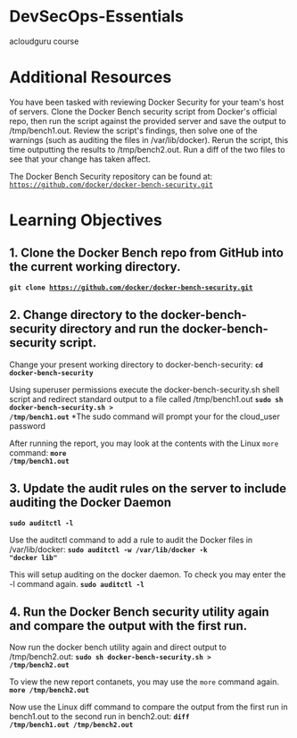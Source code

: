 # DevSecOps-Essentials
acloudguru course


# Additional Resources
You have been tasked with reviewing Docker Security for your team's host of servers. Clone the Docker Bench security script from Docker's official repo, then run the script against the provided server and save the output to /tmp/bench1.out. Review the script's findings, then solve one of the warnings (such as auditing the files in /var/lib/docker). Rerun the script, this time outputting the results to /tmp/bench2.out. Run a diff of the two files to see that your change has taken affect.

The Docker Bench Security repository can be found at:
<code>https://github.com/docker/docker-bench-security.git</code>


# Learning Objectives
## 1. Clone the Docker Bench repo from GitHub into the current working directory.
**<code>git clone https://github.com/docker/docker-bench-security.git</code>**
  
## 2. Change directory to the docker-bench-security directory and run the docker-bench-security script.
Change your present working directory to docker-bench-security:
**<code>cd docker-bench-security</code>**
  
Using superuser permissions execute the docker-bench-security.sh shell script and redirect standard output to a file called /tmp/bench1.out
**<code>sudo sh docker-bench-security.sh > /tmp/bench1.out</code>**
  *The sudo command will prompt your for the cloud_user password

After running the report, you may look at the contents with the Linux <code>more</code> command:
**<code>more /tmp/bench1.out</code>**
  
  
## 3. Update the audit rules on the server to include auditing the Docker Daemon
**<code>sudo auditctl -l</code>**
  
Use the auditctl command to add a rule to audit the Docker files in /var/lib/docker:
**<code>sudo auditctl -w /var/lib/docker -k "docker lib"</code>**
  
This will setup auditing on the docker daemon. To check you may enter the -l command again.
**<code>sudo auditctl -l</code>**

## 4. Run the Docker Bench security utility again and compare the output with the first run.
Now run the docker bench utility again and direct output to /tmp/bench2.out:
**<code>sudo sh docker-bench-security.sh > /tmp/bench2.out</code>**

To view the new report contanets, you may use the <code>more</code> command again.
**<code>more /tmp/bench2.out</code>**
  
Now use the Linux diff command to compare the output from the first run in bench1.out to the second run in bench2.out:
**<code>diff /tmp/bench1.out /tmp/bench2.out</code>**
  
